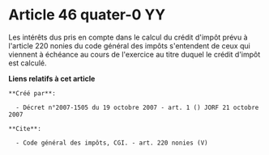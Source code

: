 # Article 46 quater-0 YY

Les intérêts dus pris en compte dans le calcul du crédit d'impôt prévu à l'article 220 nonies du code général des impôts
s'entendent de ceux qui viennent à échéance au cours de l'exercice au titre duquel le crédit d'impôt est calculé.

**Liens relatifs à cet article**

	**Créé par**:

	  - Décret n°2007-1505 du 19 octobre 2007 - art. 1 () JORF 21 octobre 2007

	**Cite**:

	  - Code général des impôts, CGI. - art. 220 nonies (V)
